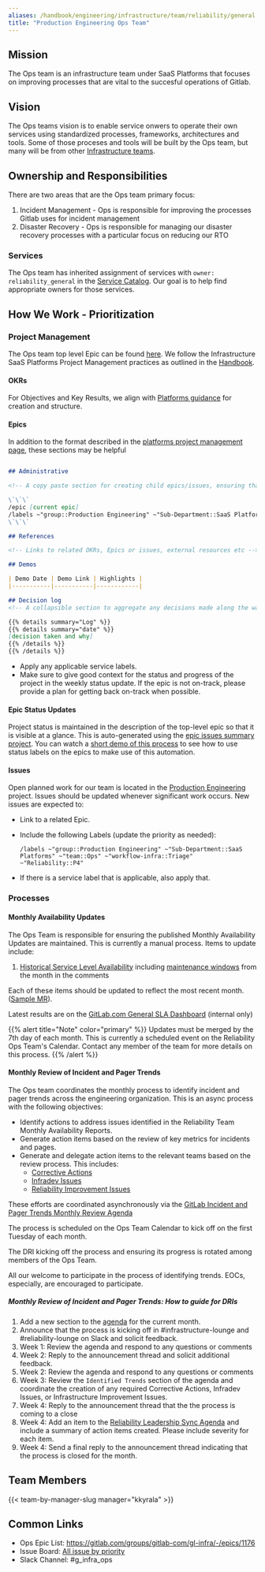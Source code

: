 ```yaml
---
aliases: /handbook/engineering/infrastructure/team/reliability/general.html
title: "Production Engineering Ops Team"
---
```


## Mission

The Ops team is an infrastructure team under SaaS Platforms that focuses on improving processes that are vital to the succesful operations of Gitlab.

## Vision

The Ops teams vision is to enable service onwers to operate their own services using standardized processes, frameworks, architectures and tools. Some of those proceses and tools will be built by the Ops team, but many will be from other [Infrastructure teams](/handbook/engineering/infrastructure/team).

## Ownership and Responsibilities

There are two areas that are the Ops team primary focus:

1. Incident Management - Ops is responsible for improving the processes Gitlab uses for incident management
2. Disaster Recovery - Ops is responsible for managing our disaster recovery processes with a particular focus on reducing our RTO

### Services

The Ops team has inherited assignment of services with `owner: reliability_general` in the [Service Catalog](https://gitlab.com/gitlab-com/runbooks/blob/master/services/service-catalog.yml). Our goal is to help find appropriate owners for those services.

## How We Work - Prioritization

### Project Management

The Ops team top level Epic can be found [here](https://gitlab.com/groups/gitlab-com/gl-infra/-/epics/1176).
We follow the Infrastructure SaaS Platforms Project Management practices as outlined in the [Handbook](/handbook/engineering/infrastructure/platforms/project-management/).

#### OKRs

For Objectives and Key Results, we align with [Platforms guidance](/handbook/engineering/infrastructure/platforms/#okr) for creation and structure.

#### Epics

In addition to the format described in the [platforms project management page](/handbook/engineering/infrastructure/platforms/project-management/#epics), these sections may be helpful

```markdown

## Administrative

<!-- A copy paste section for creating child epics/issues, ensuring that they relate to the current epic and have the correct labels -->

\`\`\`
/epic [current epic]
/labels ~"group::Production Engineering" ~"Sub-Department::SaaS Platforms" ~"team::Ops" ~"workflow-infra::Triage" ~"Reliability::P2" 
\`\`\`

## References

<!-- Links to related OKRs, Epics or issues, external resources etc -->

## Demos

| Demo Date | Demo Link | Highlights |
|-----------|-----------|------------|

## Decision log
<!-- A collapsible section to aggregate any decisions made along the way. Be sure to include "why" in addition to "what". -->

{{% details summary="Log" %}}
{{% details summary="date" %}}
[decision taken and why]
{{% /details %}}
{{% /details %}}

```

- Apply any applicable service labels.
- Make sure to give good context for the status and progress of the project in the weekly status update. If the epic is not on-track, please provide a plan for getting back on-track when possible.

#### Epic Status Updates

Project status is maintained in the description of the top-level epic so that it is visible at a glance. This is auto-generated using the [epic issues summary project](https://gitlab.com/gitlab-com/gl-infra/epic-issue-summaries). You can watch a [short demo of this process](https://youtu.be/6Wb1f-c1_og) to see how to use status labels on the epics to make use of this automation.

#### Issues

Open planned work for our team is located in the [Production Engineering](https://gitlab.com/gitlab-com/gl-infra/production-engineering/) project. Issues should be updated whenever significant work occurs. New issues are expected to:

- Link to a related Epic.
- Include the following Labels (update the priority as needed):

   ```
   /labels ~"group::Production Engineering" ~"Sub-Department::SaaS Platforms" ~"team::Ops" ~"workflow-infra::Triage" ~"Reliability::P4"
   ```

- If there is a service label that is applicable, also apply that.

### Processes

#### Monthly Availability Updates

The Ops Team is responsible for ensuring the published Monthly Availability Updates are maintained.  This is currently a manual process.   Items to update include:

1. [Historical Service Level Availability](/handbook/engineering/monitoring/#historical-service-level-availability) including [maintenance windows](https://status.gitlab.com/pages/history/5b36dc6502d06804c08349f7) from the month in the comments

Each of these items should be updated to reflect the most recent month.  ([Sample MR](https://gitlab.com/gitlab-com/content-sites/handbook/-/merge_requests/4115)).

Latest results are on the [GitLab.com General SLA Dashboard](https://dashboards.gitlab.net/d/general-slas/general-slas?orgId=1&from=now-1M%2FM&to=now-1M%2FM) (internal only)

{{% alert title="Note" color="primary" %}}
Updates must be merged by the 7th day of each month.  This is currently a scheduled event on the Reliability Ops Team's Calendar.  Contact any member of the team for more details on this process.
{{% /alert %}}

#### Monthly Review of Incident and Pager Trends

The Ops team coordinates the monthly process to identify incident and pager trends across the engineering organization.  This is an async process with the following objectives:

- Identify actions to address issues identified in the Reliability Team Monthly Availability Reports.
- Generate action items based on the review of key metrics for incidents and pages.
- Generate and delegate action items to the relevant teams based on the review process.  This includes:
   - [Corrective Actions](/handbook/engineering/infrastructure/incident-management/#corrective-actions)
   - [Infradev Issues](/handbook/engineering/workflow/#infradev)
   - [Reliability Improvement Issues](https://gitlab.com/gitlab-com/gl-infra/reliability/-/issues/new)

These efforts are coordinated asynchronously via the [GitLab Incident and Pager Trends Monthly Review Agenda](https://docs.google.com/document/d/1SBoyuKK_g3RbYMcwJZs6dFqCGH9NCqu-M3QsHIwiKMw/edit#)

The process is scheduled on the Ops Team Calendar to kick off on the first Tuesday of each month.

The DRI kicking off the process and ensuring its progress is rotated among members of the Ops Team.

All our welcome to participate in the process of identifying trends.  EOCs, especially, are encouraged to participate.

##### Monthly Review of Incident and Pager Trends: How to guide for DRIs

1. Add a new section to the [agenda](https://docs.google.com/document/d/1SBoyuKK_g3RbYMcwJZs6dFqCGH9NCqu-M3QsHIwiKMw/edit#) for the current month.
1. Announce that the process is kicking off in #infrastructure-lounge and #reliability-lounge on Slack and solicit feedback.
1. Week 1: Review the agenda and respond to any questions or comments
1. Week 2: Reply to the announcement thread and solicit additional feedback.
1. Week 2: Review the agenda and respond to any questions or comments
1. Week 3: Review the `Identified Trends` section of the agenda and coordinate the creation of any required Corrective Actions, Infradev Issues, or Infrastructure Improvement Issues.
1. Week 4: Reply to the announcement thread that the the process is coming to a close
1. Week 4: Add an item to the [Reliability Leadership Sync Agenda](https://docs.google.com/document/d/1K-od3_I1TsMcyLag-KyUw-iuCAaaqjR0GIbrmBwVU4M/edit#) and include a summary of action items created.  Please include severity for each item.
1. Week 4: Send a final reply to the announcement thread indicating that the process is closed for the month.

## Team Members

{{< team-by-manager-slug manager="kkyrala" >}}

## Common Links

- Ops Epic List: https://gitlab.com/groups/gitlab-com/gl-infra/-/epics/1176 
- Issue Board: [All issue by priority](https://gitlab.com/gitlab-com/gl-infra/production-engineering/-/boards/3993753?label_name[]=team%3A%3AOps)
- Slack Channel: #g_infra_ops
